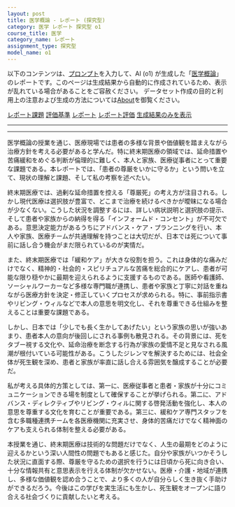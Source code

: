```yaml
---
layout: post
title: 医学概論 - レポート (探究型)
category: 医学 レポート 探究型 o1
course_title: 医学
category_name: レポート
assignment_type: 探究型
model_name: o1
---
```


以下のコンテンツは、[プロンプト](https://github.com/takedatoshiyuki/synthetic_assignments/tree/main/generated/医学/o1/prompt_レポート-探究型.md)を入力して、AI (o1) が生成した「[医学概論](/contents/医学/)」のレポートです。このページは生成結果から自動的に作成されているため、表示が乱れている場合があることをご容赦ください。
データセット作成の目的と利用上の注意および生成の方法については[About](/About)を御覧ください。

[レポート課題](../レポート課題-探究型)
[評価基準](../評価基準-探究型)
[レポート](../レポート-探究型)
[レポート評価](../レポート評価-探究型)
[生成結果のみを表示](https://github.com/takedatoshiyuki/synthetic_assignments/tree/main/generated/医学/o1/レポート-探究型.md)
  

***
***
  
医学概論の授業を通じ、医療現場では患者の多様な背景や価値観を踏まえながら治療方針を考える必要があると学んだ。特に終末期医療の領域では、延命措置や苦痛緩和をめぐる判断が倫理的に難しく、本人と家族、医療従事者にとって重要な課題である。本レポートでは、「患者の尊厳をいかに守るか」という問いを立て、現状の理解と課題、そして私の考察を述べたい。

終末期医療では、過剰な延命措置を控える「尊厳死」の考え方が注目される。しかし現代医療は選択肢が豊富で、どこまで治療を続けるべきかが曖昧になる場合が少なくない。こうした状況を調整するには、詳しい病状説明と選択肢の提示、そして患者や家族からの納得を得る「インフォームド・コンセント」が不可欠である。意思決定能力があるうちにアドバンス・ケア・プランニングを行い、本人や家族、医療チームが共通理解を持つことは大切だが、日本では死について事前に話し合う機会がまだ限られているのが実情だ。

また、終末期医療では「緩和ケア」が大きな役割を担う。これは身体的な痛みだけでなく、精神的・社会的・スピリチュアルな苦痛を総合的にケアし、患者が可能な限り穏やかに最期を迎えられるように支援するものである。医師や看護師、ソーシャルワーカーなど多様な専門職が連携し、患者や家族と丁寧に対話を重ねながら医療方針を決定・修正していくプロセスが求められる。特に、事前指示書やリビング・ウィルなどで本人の意思を明文化し、それを尊重できる仕組みを整えることは重要な課題である。

しかし、日本では「少しでも長く生かしてあげたい」という家族の思いが強いあまり、患者本人の意向が後回しにされる事例も散見される。その背景には、死をタブー視する文化や、延命治療を断念する行為が家族の愛情不足と見なされる風潮が根付いている可能性がある。こうしたジレンマを解決するためには、社会全体が死生観を深め、患者と家族が率直に話し合える雰囲気を醸成することが必要だ。

私が考える具体的方策としては、第一に、医療従事者と患者・家族が十分にコミュニケーションできる場を制度として確保することが挙げられる。第二に、アドバンス・ディレクティブやリビング・ウィルに関する啓発活動を強化し、本人の意思を尊重する文化を育むことが重要である。第三に、緩和ケア専門スタッフを含む多職種連携チームを各医療機関に充実させ、身体的苦痛だけでなく精神面のケアも支えられる体制を整える必要がある。

本授業を通じ、終末期医療は技術的な問題だけでなく、人生の最期をどのように迎えるかという深い人間性の問題でもあると感じた。自分や家族がいつかそうした状況に直面する際、尊厳を守るための選択を行うには日頃から死に向き合い、十分な情報共有と意思表示を行える体制が欠かせない。医療・介護・地域が連携し、多様な価値観を認め合うことで、より多くの人が自分らしく生き抜く手助けができるだろう。今後はこの学びを実生活にも生かし、死生観をオープンに語り合える社会づくりに貢献したいと考える。
